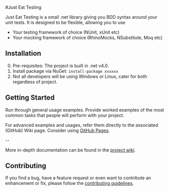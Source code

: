 #Just Eat Testing

Just Eat Testing is a small .net library giving you BDD syntax around your unit tests.
It is designed to be flexible, allowing you to use
* Your testing framework of choice (NUnit, xUnit etc)
* Your mocking framework of choice (RhinoMocks, NSubstitute, Moq etc)

## Installation

0. Pre-requisites: The project is built in .net v4.0.
0. Install package via NuGet: `install-package xxxxxx`
0. Not all developers will be using Windows or Linux, cater for both regardless of project.

## Getting Started

Run through general usage examples. Provide worked examples of the most common tasks that people will perform with your project. 

For advanced examples and usages, refer them directly to the associated (GitHub) Wiki page.  Consider using [GitHub Pages](http://pages.github.com).

--

More in-depth documentation can be found in the [project wiki](https://github.je-labs.com/jaimal-chohan/public-je-template/wiki).

## Contributing

If you find a bug, have a feature request or even want to contribute an enhancement or fix, please follow the [contributing guidelines](https://github.je-labs.com/jaimal-chohan/public-je-template/blob/master/CONTRIBUTING.md).
